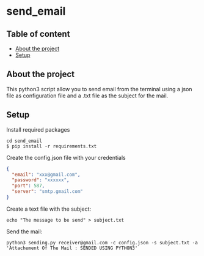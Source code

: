 # send_email

## Table of content

- [About the project](#about-the-project)<!-- - [Technologies](#technologies) -->
- [Setup](#setup)

## About the project

This python3 script allow you to send email from the terminal using a json file as configuration file and a .txt file as the subject for the mail.

## Setup

Install required packages

```shell
cd send_email
$ pip install -r requirements.txt
```

Create the config.json file with your credentials

```json
{
  "email": "xxx@gmail.com",
  "password": "xxxxxx",
  "port": 587,
  "server": "smtp.gmail.com"
}
```

Create a text file with the subject:

```shell
echo "The message to be send" > subject.txt
```

Send the mail:

```shell
python3 sending.py receiver@gmail.com -c config.json -s subject.txt -a 'Attachement Of The Mail : SENDED USING PYTHON3'
```
